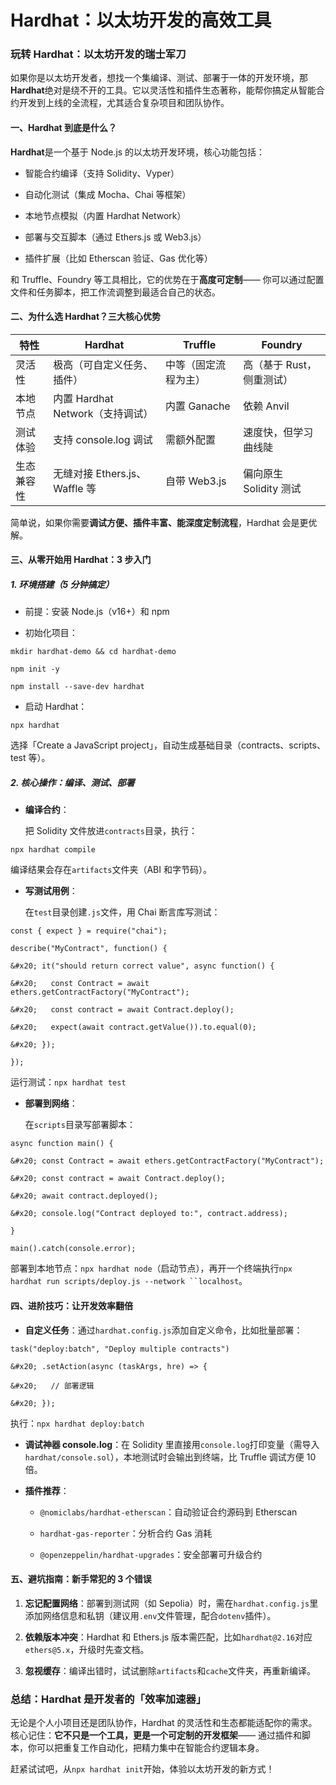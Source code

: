 # Hardhat：以太坊开发的高效工具

### 玩转 Hardhat：以太坊开发的瑞士军刀

如果你是以太坊开发者，想找一个集编译、测试、部署于一体的开发环境，那**Hardhat**绝对是绕不开的工具。它以灵活性和插件生态著称，能帮你搞定从智能合约开发到上线的全流程，尤其适合复杂项目和团队协作。

#### 一、Hardhat 到底是什么？

**Hardhat**是一个基于 Node.js 的以太坊开发环境，核心功能包括：

- 智能合约编译（支持 Solidity、Vyper）

- 自动化测试（集成 Mocha、Chai 等框架）

- 本地节点模拟（内置 Hardhat Network）

- 部署与交互脚本（通过 Ethers.js 或 Web3.js）

- 插件扩展（比如 Etherscan 验证、Gas 优化等）

和 Truffle、Foundry 等工具相比，它的优势在于**高度可定制**—— 你可以通过配置文件和任务脚本，把工作流调整到最适合自己的状态。

#### 二、为什么选 Hardhat？三大核心优势

| 特性       | Hardhat                          | Truffle              | Foundry                   |
| ---------- | -------------------------------- | -------------------- | ------------------------- |
| 灵活性     | 极高（可自定义任务、插件）       | 中等（固定流程为主） | 高（基于 Rust，侧重测试） |
| 本地节点   | 内置 Hardhat Network（支持调试） | 内置 Ganache         | 依赖 Anvil                |
| 测试体验   | 支持 console.log 调试            | 需额外配置           | 速度快，但学习曲线陡      |
| 生态兼容性 | 无缝对接 Ethers.js、Waffle 等    | 自带 Web3.js         | 偏向原生 Solidity 测试    |

简单说，如果你需要**调试方便、插件丰富、能深度定制流程**，Hardhat 会是更优解。

#### 三、从零开始用 Hardhat：3 步入门

##### 1. 环境搭建（5 分钟搞定）

- 前提：安装 Node.js（v16+）和 npm

- 初始化项目：

```
mkdir hardhat-demo && cd hardhat-demo

npm init -y

npm install --save-dev hardhat
```

- 启动 Hardhat：

```
npx hardhat
```

选择「Create a JavaScript project」，自动生成基础目录（contracts、scripts、test 等）。

##### 2. 核心操作：编译、测试、部署

- **编译合约**：

  把 Solidity 文件放进`contracts`目录，执行：

```
npx hardhat compile
```

编译结果会存在`artifacts`文件夹（ABI 和字节码）。

- **写测试用例**：

  在`test`目录创建`.js`文件，用 Chai 断言库写测试：

```
const { expect } = require("chai");

describe("MyContract", function() {

&#x20; it("should return correct value", async function() {

&#x20;   const Contract = await ethers.getContractFactory("MyContract");

&#x20;   const contract = await Contract.deploy();

&#x20;   expect(await contract.getValue()).to.equal(0);

&#x20; });

});
```

运行测试：`npx hardhat test`

- **部署到网络**：

  在`scripts`目录写部署脚本：

```
async function main() {

&#x20; const Contract = await ethers.getContractFactory("MyContract");

&#x20; const contract = await Contract.deploy();

&#x20; await contract.deployed();

&#x20; console.log("Contract deployed to:", contract.address);

}

main().catch(console.error);
```

部署到本地节点：`npx hardhat node`（启动节点），再开一个终端执行` npx hardhat run scripts/deploy.js --network ``localhost `。

#### 四、进阶技巧：让开发效率翻倍

- **自定义任务**：通过`hardhat.config.js`添加自定义命令，比如批量部署：

```
task("deploy:batch", "Deploy multiple contracts")

&#x20; .setAction(async (taskArgs, hre) => {

&#x20;   // 部署逻辑

&#x20; });
```

执行：`npx hardhat deploy:batch`

- **调试神器 console.log**：在 Solidity 里直接用`console.log`打印变量（需导入`hardhat/console.sol`），本地测试时会输出到终端，比 Truffle 调试方便 10 倍。

- **插件推荐**：

  - `@nomiclabs/hardhat-etherscan`：自动验证合约源码到 Etherscan

  - `hardhat-gas-reporter`：分析合约 Gas 消耗

  - `@openzeppelin/hardhat-upgrades`：安全部署可升级合约

#### 五、避坑指南：新手常犯的 3 个错误

1.  **忘记配置网络**：部署到测试网（如 Sepolia）时，需在`hardhat.config.js`里添加网络信息和私钥（建议用`.env`文件管理，配合`dotenv`插件）。

2.  **依赖版本冲突**：Hardhat 和 Ethers.js 版本需匹配，比如`hardhat@2.16`对应`ethers@5.x`，升级时先查文档。

3.  **忽视缓存**：编译出错时，试试删除`artifacts`和`cache`文件夹，再重新编译。

### 总结：Hardhat 是开发者的「效率加速器」

无论是个人小项目还是团队协作，Hardhat 的灵活性和生态都能适配你的需求。核心记住：**它不只是一个工具，更是一个可定制的开发框架**—— 通过插件和脚本，你可以把重复工作自动化，把精力集中在智能合约逻辑本身。

赶紧试试吧，从`npx hardhat init`开始，体验以太坊开发的新方式！
